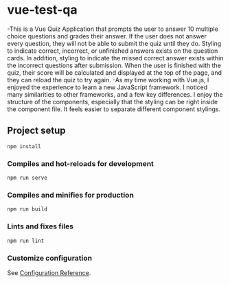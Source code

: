 # vue-test-qa
-This is a Vue Quiz Application that prompts the user to answer 10 multiple choice questions and grades their answer. If the user does not answer every question, they will not be able to submit the quiz until they do. Styling to indicate correct, incorrect, or unfinished answers exists on the question cards. In addition, styling to indicate the missed correct answer exists within the incorrect questions after submission. When the user is finished with the quiz, their score will be calculated and displayed at the top of the page,
and they can reload the quiz to try again. 
-As my time working with Vue.js, I enjoyed the experience to learn a new JavaScript framework. I noticed many similarities to other frameworks, and a few key differences. I enjoy the structure of the components, especially that the styling can be right inside the component file. It feels easier to separate different component stylings. 
## Project setup
```
npm install
```

### Compiles and hot-reloads for development
```
npm run serve
```

### Compiles and minifies for production
```
npm run build
```

### Lints and fixes files
```
npm run lint
```

### Customize configuration
See [Configuration Reference](https://cli.vuejs.org/config/).
